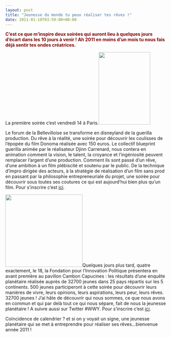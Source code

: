 ```yaml
---
layout: post
title: "Jeunesse du monde tu peux réaliser tes rêves !"
date: 2011-01-10T03:59:00+00:00
---
```

<div class="main">
		<p><strong><span style="color: #800000;">C’est ce que m’inspire deux soirées qui auront lieu à quelques jours d’écart dans les 10 jours à venir ! Ah 2011 en moins d’un mois tu nous fais déjà sentir tes ondes créatrices.</span></strong></p>
	<p>La première soirée c’est vendredi 14 à Paris.<a href="http://www.juliecoudry.com/wp-content/uploads/2011/01/2011-donoma-is-alive.jpg"><img class="alignright size-medium wp-image-922" title="2011-donoma-is-alive" src="http://www.juliecoudry.com/wp-content/uploads/2011/01/2011-donoma-is-alive.jpg" alt="" width="160" height="226"></a></p>
	<p>Le forum de la Bellevilloise se transforme en disneyland de la guerilla production. Du rêve à la réalité, une soirée pour découvrir les coulisses de l’épopée du film Donoma réalisée avec 150 euros. Le collectif blueprint guerilla animée par le réalisateur Djinn Carrenard, nous contera en animation comment la vision, le talent, la croyance et l’ingéniosité peuvent remplacer l’argent d’une production. Comment ils sont passé d’un rêve, d’une ambition à un film plébiscité et soutenu par le public. De la technique d’impro dirigée des acteurs, à la stratégie de réalisation d’un film sans prod en passant par la philosophie entrepreneuriale du projet, une soirée pour découvrir sous toutes ses coutures ce qui est aujourd’hui bien plus qu’un film. Pour s’inscrire c’est <a href="http://www.facebook.com/event.php?eid=185682398115731">ici</a>.</p>
	<p><a href="http://www.juliecoudry.com/wp-content/uploads/2011/01/2011-la-jeunesse-du-monde.jpg"><img class="alignleft size-medium wp-image-921" title="2011-la-jeunesse-du-monde" src="http://www.juliecoudry.com/wp-content/uploads/2011/01/2011-la-jeunesse-du-monde-300x283.jpg" alt="" width="240" height="226"></a>Quelques jours plus tard, quatre exactement, le 18, la Fondation pour l’Innovation Politique présentera en avant première au pavillon Cambon Capucines : les résultats d’une enquête planétaire réalisée auprès de 32700 jeunes dans 25 pays répartis sur les 5 continents. 500 jeunes participeront à cette soirée pour découvrir leurs manières de vivre, leurs opinions, leurs aspirations, leurs peur, leurs rêves. 32700 jeunes ! J’ai hâte de découvrir qui nous sommes, ce que nous avons en commun et qui par delà tout ce qui nous sépare, fait de nous la jeunesse planétaire ! A suivre aussi sur Twitter #WWY. Pour s’inscrire c’est <a href="http://www.fondapol.org/les-travaux/toutes-les-publications/publication/titre/soiree-2011-la-jeunesse-du-monde.html">ici</a>.</p>
	<p>Coïncidence de calendrier ? et si on y voyait un signe, une jeunesse planétaire qui se met à entreprendre pour réaliser ses rêves…bienvenue année 2011 !
</p>
</div>